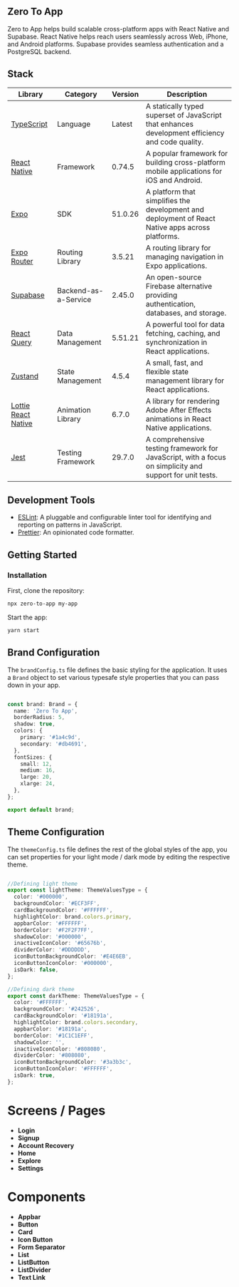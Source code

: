## Zero To App
Zero to App helps build scalable cross-platform apps with React Native and Supabase. React Native helps reach users seamlessly across Web, iPhone, and Android platforms. Supabase provides seamless authentication and a PostgreSQL backend. 

## Stack

| Library                                               | Category              | Version | Description                                                                                     |
| ----------------------------------------------------- | --------------------- | ------- | ----------------------------------------------------------------------------------------------- |
| [TypeScript](https://www.typescriptlang.org/)         | Language              | Latest  | A statically typed superset of JavaScript that enhances development efficiency and code quality. |
| [React Native](https://reactnative.dev/)              | Framework             | 0.74.5  | A popular framework for building cross-platform mobile applications for iOS and Android.        |
| [Expo](https://expo.dev/)                             | SDK  | 51.0.26 | A platform that simplifies the development and deployment of React Native apps across platforms. |
| [Expo Router](https://expo.dev/router)                | Routing Library       | 3.5.21  | A routing library for managing navigation in Expo applications.                                |
| [Supabase](https://supabase.com/)                     | Backend-as-a-Service  | 2.45.0  | An open-source Firebase alternative providing authentication, databases, and storage.           |
| [React Query](https://react-query.tanstack.com/)      | Data Management       | 5.51.21 | A powerful tool for data fetching, caching, and synchronization in React applications.          |
| [Zustand](https://zustand-demo.pmnd.rs/)              | State Management      | 4.5.4   | A small, fast, and flexible state management library for React applications.                    |
| [Lottie React Native](https://airbnb.io/lottie/#/react-native) | Animation Library     | 6.7.0   | A library for rendering Adobe After Effects animations in React Native applications.           |
| [Jest](https://jestjs.io/)                            | Testing Framework     | 29.7.0  | A comprehensive testing framework for JavaScript, with a focus on simplicity and support for unit tests. |


## Development Tools
- [ESLint](https://eslint.org/): A pluggable and configurable linter tool for identifying and reporting on patterns in JavaScript.
- [Prettier](https://prettier.io/): An opinionated code formatter.



## Getting Started

### Installation

First, clone the repository:

```bash
npx zero-to-app my-app
```

Start the app:

```bash
yarn start
```


## Brand Configuration

The `brandConfig.ts` file defines the basic styling for the application. It uses a `Brand` object to set various typesafe style properties that you can pass down in your app.

```typescript

const brand: Brand = {
  name: 'Zero To App',
  borderRadius: 5,
  shadow: true,
  colors: {
    primary: '#1a4c9d',
    secondary: '#db4691',
  },
  fontSizes: {
    small: 12,
    medium: 16,
    large: 20,
    xlarge: 24,
  },
};

export default brand;

```

## Theme Configuration

The `themeConfig.ts` file defines the rest of the global styles  of the app, you can set properties for your light mode / dark mode by editing the respective
theme.

```typescript

//Defining light theme
export const lightTheme: ThemeValuesType = {
  color: '#000000',
  backgroundColor: '#ECF3FF',
  cardBackgroundColor: '#FFFFFF',
  highlightColor: brand.colors.primary,
  appbarColor: '#FFFFFF',
  borderColor: '#F2F2F7FF',
  shadowColor: '#000000',
  inactiveIconColor: '#65676b',
  dividerColor: '#DDDDDD',
  iconButtonBackgroundColor: '#E4E6EB',
  iconButtonIconColor: '#000000',
  isDark: false,
};

//Defining dark theme
export const darkTheme: ThemeValuesType = {
  color: '#FFFFFF',
  backgroundColor: '#242526',
  cardBackgroundColor: '#18191a',
  highlightColor: brand.colors.secondary,
  appbarColor: '#18191a',
  borderColor: '#1C1C1EFF',
  shadowColor: '',
  inactiveIconColor: '#808080',
  dividerColor: '#808080',
  iconButtonBackgroundColor: '#3a3b3c',
  iconButtonIconColor: '#FFFFFF',
  isDark: true,
};

```

# Screens / Pages 

- **Login**
- **Signup**
- **Account Recovery**
- **Home**
- **Explore**
- **Settings**

# Components

- **Appbar**
- **Button**
- **Card**
- **Icon Button**
- **Form Separator**
- **List**
- **ListButton**
- **ListDivider**
- **Text Link**
